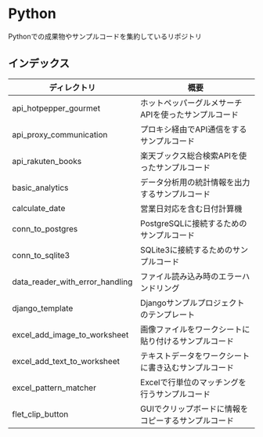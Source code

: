 # Python

Pythonでの成果物やサンプルコードを集約しているリポジトリ

## インデックス

| ディレクトリ                    | 概要                                                 |
| ------------------------------- | ---------------------------------------------------- |
| api_hotpepper_gourmet           | ホットペッパーグルメサーチAPIを使ったサンプルコード  |
| api_proxy_communication         | プロキシ経由でAPI通信をするサンプルコード            |
| api_rakuten_books               | 楽天ブックス総合検索APIを使ったサンプルコード        |
| basic_analytics                 | データ分析用の統計情報を出力するサンプルコード       |
| calculate_date                  | 営業日対応を含む日付計算機                           |
| conn_to_postgres                | PostgreSQLに接続するためのサンプルコード             |
| conn_to_sqlite3                 | SQLite3に接続するためのサンプルコード                |
| data_reader_with_error_handling | ファイル読み込み時のエラーハンドリング               |
| django_template                 | Djangoサンプルプロジェクトのテンプレート             |
| excel_add_image_to_worksheet    | 画像ファイルをワークシートに貼り付けるサンプルコード |
| excel_add_text_to_worksheet     | テキストデータをワークシートに書き込むサンプルコード |
| excel_pattern_matcher           | Excelで行単位のマッチングを行うサンプルコード        |
| flet_clip_button                | GUIでクリップボードに情報をコピーするサンプルコード  |
